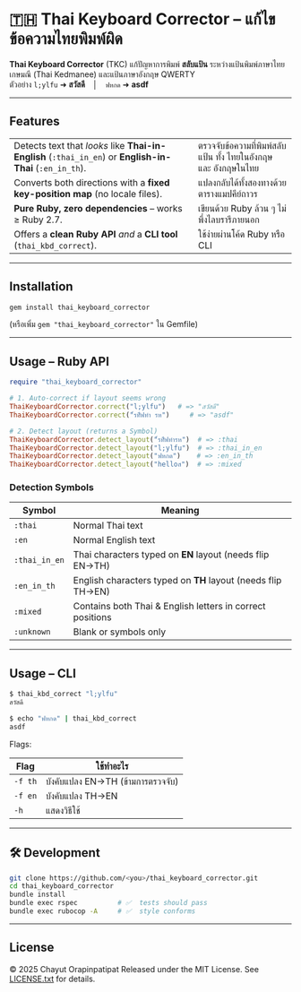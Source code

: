 # 🇹🇭 Thai Keyboard Corrector – แก้ไขข้อความไทยพิมพ์ผิด

**Thai Keyboard Corrector** (TKC) แก้ปัญหาการพิมพ์ **สลับแป้น** ระหว่างแป้นพิมพ์ภาษาไทยเกษมณี (Thai Kedmanee) และแป้นภาษาอังกฤษ QWERTY  
ตัวอย่าง `l;ylfu` ➜ **สวัสดี** │ `ฟหกด` ➜ **asdf**

---

## Features

|  |  |
|---------|---------|
| Detects text that *looks* like **Thai-in-English** (`:thai_in_en`) or **English-in-Thai** (`:en_in_th`). | ตรวจจับข้อความที่พิมพ์สลับแป้น ทั้ง ไทยในอังกฤษ และ อังกฤษในไทย |
| Converts both directions with a **fixed key-position map** (no locale files). | แปลงกลับได้ทั้งสองทางด้วยตารางแมปคีย์ถาวร |
| **Pure Ruby, zero dependencies** – works ≥ Ruby 2.7. | เขียนด้วย Ruby ล้วน ๆ ไม่พึ่งไลบรารีภายนอก |
| Offers a **clean Ruby API** *and* a **CLI tool** (`thai_kbd_correct`). | ใช้ง่ายผ่านโค้ด Ruby หรือ CLI |

---

## Installation

```bash
gem install thai_keyboard_corrector
````

(หรือเพิ่ม `gem "thai_keyboard_corrector"` ใน Gemfile)

---

## Usage – Ruby API

```ruby
require "thai_keyboard_corrector"

# 1. Auto-correct if layout seems wrong
ThaiKeyboardCorrector.correct("l;ylfu")   # => "สวัสดี"
ThaiKeyboardCorrector.correct("้รทัืฟทำ รห")     # => "asdf"

# 2. Detect layout (returns a Symbol)
ThaiKeyboardCorrector.detect_layout("้รทัืฟทำรห")  # => :thai
ThaiKeyboardCorrector.detect_layout("l;ylfu")  # => :thai_in_en
ThaiKeyboardCorrector.detect_layout("ฟหกด")    # => :en_in_th
ThaiKeyboardCorrector.detect_layout("helloส")  # => :mixed
```

### Detection Symbols

| Symbol        | Meaning                                                      |
| ------------- | ------------------------------------------------------------ |
| `:thai`       | Normal Thai text                                             |
| `:en`         | Normal English text                                          |
| `:thai_in_en` | Thai characters typed on **EN** layout (needs flip EN→TH)    |
| `:en_in_th`   | English characters typed on **TH** layout (needs flip TH→EN) |
| `:mixed`      | Contains both Thai & English letters in correct positions    |
| `:unknown`    | Blank or symbols only                                        |

---

## Usage – CLI

```bash
$ thai_kbd_correct "l;ylfu"
สวัสดี

$ echo "ฟหกด" | thai_kbd_correct
asdf
```

Flags:

| Flag    | ใช้ทำอะไร                         |
| ------- | --------------------------------- |
| `-f th` | บังคับแปลง EN→TH (ข้ามการตรวจจับ) |
| `-f en` | บังคับแปลง TH→EN                  |
| `-h`    | แสดงวิธีใช้                       |

---

## 🛠️ Development

```bash
git clone https://github.com/<you>/thai_keyboard_corrector.git
cd thai_keyboard_corrector
bundle install
bundle exec rspec          # ✅  tests should pass
bundle exec rubocop -A     # ✅  style conforms
```

---

## License

© 2025 Chayut Orapinpatipat
Released under the MIT License. See [LICENSE.txt](LICENSE.txt) for details.